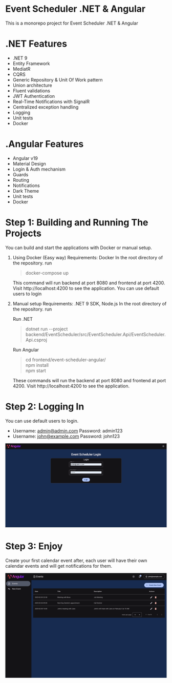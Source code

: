 # Event Scheduler .NET & Angular

This is a monorepo project for Event Scheduler .NET & Angular

# .NET Features

- .NET 9
- Entity Framework
- MediatR
- CQRS
- Generic Repository & Unit Of Work pattern
- Union architecture
- Fluent validations
- JWT Authentication
- Real-Time Notifications with SignalR
- Centralized exception handling
- Logging
- Unit tests
- Docker

# .Angular Features

- Angular v19
- Material Design
- Login & Auth mechanism
- Guards
- Routing
- Notifications
- Dark Theme
- Unit tests
- Docker

# Step 1: Building and Running The Projects

You can build and start the applications with Docker or manual setup.

1. Using Docker (Easy way)
   Requirements: Docker
   In the root directory of the repository. run

   > docker-compose up

   This command will run backend at port 8080 and frontend at port 4200. Visit http://localhost:4200 to see the application.
   You can use default users to login

2. Manual setup
   Requirements: .NET 9 SDK, Node.js
   In the root directory of the repository. run

   Run .NET

   > dotnet run --project backend/EventScheduler/src/EventScheduler.Api/EventScheduler.Api.csproj

   Run Angular

   > cd frontend/event-scheduler-angular/<br>
   > npm install<br>
   > npm start<br>

   These commands will run the backend at port 8080 and frontend at port 4200. Visit http://localhost:4200 to see the application.

# Step 2: Logging In

You can use default users to login.

- Username: admin@admin.com Password: admin123
- Username: john@example.com Password: john123

![alt text](screenshots/login.png)

# Step 3: Enjoy

Create your first calendar event after, each user will have their own calendar events and will get notifications for them.

![alt text](screenshots/image.png)
